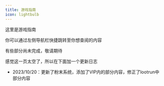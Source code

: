 ```yaml
---
title: 游戏指南
icon: lightbulb
---
```

这里是游戏指南

你可以通过左侧导航栏快捷跳转至你想查阅的内容

有些部分尚未完成，敬请期待

感觉这一页太空了，所以在下面加一个更新日志

+ 2023/10/20：更新了粉末系统，添加了VIP内的部分内容，修正了lootrun中部分内容